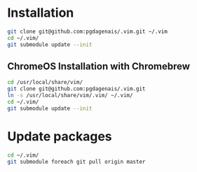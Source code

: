 # Installation

```bash
git clone git@github.com:pgdagenais/.vim.git ~/.vim
cd ~/.vim/
git submodule update --init
```

## ChromeOS Installation with Chromebrew

```bash
cd /usr/local/share/vim/
git clone git@github.com:pgdagenais/.vim.git
ln -s /usr/local/share/vim/.vim/ ~/.vim/
cd ~/.vim/
git submodule update --init
```

# Update packages

```bash
cd ~/.vim/
git submodule foreach git pull origin master
```
